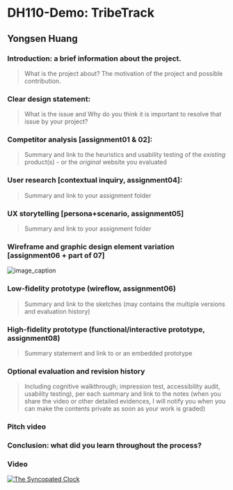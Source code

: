 # DH110-Demo: TribeTrack
## Yongsen Huang

### Introduction: a brief information about the project. 
> What is the project about? The motivation of the project and possible contribution.

### Clear design statement: 
> What is the issue and Why do you think it is important to resolve that issue by your project? 

### Competitor analysis [assignment01 & 02]:
> Summary and link to the heuristics and usability testing of the *existing* product(s) - or the *original* website you evaluated

### User research [contextual inquiry, assignment04]:
> Summary and link to your assignment folder

### UX storytelling [persona+scenario, assignment05]
> Summary and link to your assignment folder

### Wireframe and graphic design element variation [assignment06 + part of 07]

![image_caption](https://mori-sam.github.io/dh110-a7-highfidelity/interaction.png)

### Low-fidelity prototype (wireflow, assignment06)
> Summary and link to the sketches (may contains the multiple versions and evaluation history)

### High-fidelity prototype (functional/interactive prototype, assignment08)
> Summary statement and link to or an embedded prototype

### Optional evaluation and revision history 
> Including cognitive walkthrough; impression test, accessibility audit, usability testing), per each summary and link to the notes (when you share the video or other detailed evidences, I will notify you when you can make the contents private as soon as your work is graded)

### Pitch video 

### Conclusion: what did you learn throughout the process?

### Video

[![The Syncopated Clock](http://img.youtube.com/vi/IboyHfL2jno/0.jpg)](https://www.youtube.com/watch?v=IboyHfL2jno "L. Anderson")
